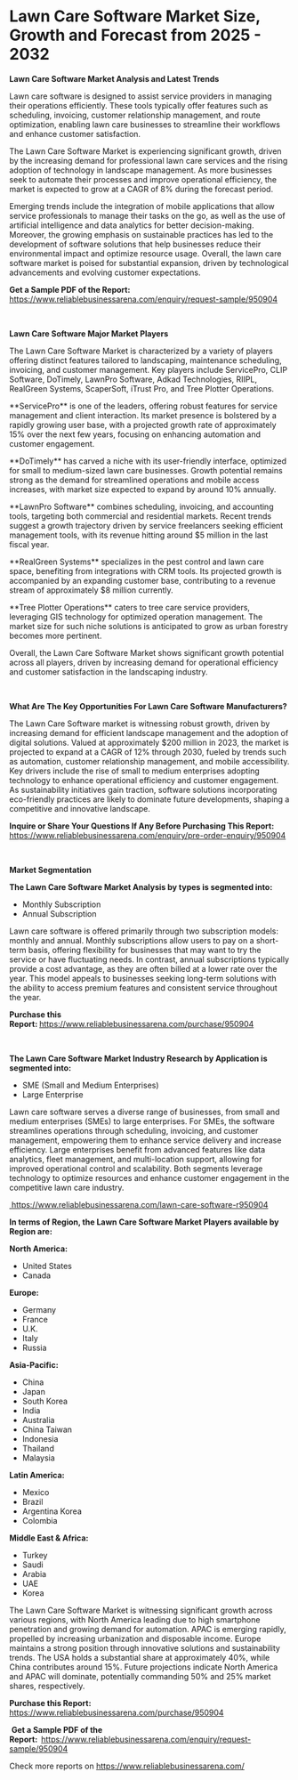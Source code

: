 <p><h1>Lawn Care Software Market Size, Growth and Forecast from 2025 - 2032</h1></p><p><strong>Lawn Care Software Market Analysis and Latest Trends</strong></p>
<p><p>Lawn care software is designed to assist service providers in managing their operations efficiently. These tools typically offer features such as scheduling, invoicing, customer relationship management, and route optimization, enabling lawn care businesses to streamline their workflows and enhance customer satisfaction.</p><p>The Lawn Care Software Market is experiencing significant growth, driven by the increasing demand for professional lawn care services and the rising adoption of technology in landscape management. As more businesses seek to automate their processes and improve operational efficiency, the market is expected to grow at a CAGR of 8% during the forecast period. </p><p>Emerging trends include the integration of mobile applications that allow service professionals to manage their tasks on the go, as well as the use of artificial intelligence and data analytics for better decision-making. Moreover, the growing emphasis on sustainable practices has led to the development of software solutions that help businesses reduce their environmental impact and optimize resource usage. Overall, the lawn care software market is poised for substantial expansion, driven by technological advancements and evolving customer expectations.</p></p>
<p><strong>Get a Sample PDF of the Report:&nbsp;</strong> <a href="https://www.reliablebusinessarena.com/enquiry/request-sample/950904?utm_campaign=2206&utm_medium=2&utm_source=Github&utm_content=ia&utm_term=06032025&utm_id=lawn-care-software">https://www.reliablebusinessarena.com/enquiry/request-sample/950904</a></p>
<p>&nbsp;</p>
<p><strong>Lawn Care Software Major Market Players</strong></p>
<p><p>The Lawn Care Software Market is characterized by a variety of players offering distinct features tailored to landscaping, maintenance scheduling, invoicing, and customer management. Key players include ServicePro, CLIP Software, DoTimely, LawnPro Software, Adkad Technologies, RIIPL, RealGreen Systems, ScaperSoft, iTrust Pro, and Tree Plotter Operations.</p><p>**ServicePro** is one of the leaders, offering robust features for service management and client interaction. Its market presence is bolstered by a rapidly growing user base, with a projected growth rate of approximately 15% over the next few years, focusing on enhancing automation and customer engagement.</p><p>**DoTimely** has carved a niche with its user-friendly interface, optimized for small to medium-sized lawn care businesses. Growth potential remains strong as the demand for streamlined operations and mobile access increases, with market size expected to expand by around 10% annually.</p><p>**LawnPro Software** combines scheduling, invoicing, and accounting tools, targeting both commercial and residential markets. Recent trends suggest a growth trajectory driven by service freelancers seeking efficient management tools, with its revenue hitting around $5 million in the last fiscal year.</p><p>**RealGreen Systems** specializes in the pest control and lawn care space, benefiting from integrations with CRM tools. Its projected growth is accompanied by an expanding customer base, contributing to a revenue stream of approximately $8 million currently.</p><p>**Tree Plotter Operations** caters to tree care service providers, leveraging GIS technology for optimized operation management. The market size for such niche solutions is anticipated to grow as urban forestry becomes more pertinent.</p><p>Overall, the Lawn Care Software Market shows significant growth potential across all players, driven by increasing demand for operational efficiency and customer satisfaction in the landscaping industry.</p></p>
<p>&nbsp;</p>
<p><strong>What Are The Key Opportunities For Lawn Care Software Manufacturers?</strong></p>
<p><p>The Lawn Care Software market is witnessing robust growth, driven by increasing demand for efficient landscape management and the adoption of digital solutions. Valued at approximately $200 million in 2023, the market is projected to expand at a CAGR of 12% through 2030, fueled by trends such as automation, customer relationship management, and mobile accessibility. Key drivers include the rise of small to medium enterprises adopting technology to enhance operational efficiency and customer engagement. As sustainability initiatives gain traction, software solutions incorporating eco-friendly practices are likely to dominate future developments, shaping a competitive and innovative landscape.</p></p>
<p><strong>Inquire or Share Your Questions If Any Before Purchasing This Report:</strong> <a href="https://www.reliablebusinessarena.com/enquiry/pre-order-enquiry/950904?utm_campaign=2206&utm_medium=2&utm_source=Github&utm_content=ia&utm_term=06032025&utm_id=lawn-care-software">https://www.reliablebusinessarena.com/enquiry/pre-order-enquiry/950904</a></p>
<p>&nbsp;</p>
<p><strong>Market Segmentation</strong></p>
<p><strong>The Lawn Care Software Market Analysis by types is segmented into:</strong></p>
<p><ul><li>Monthly Subscription</li><li>Annual Subscription</li></ul></p>
<p><p>Lawn care software is offered primarily through two subscription models: monthly and annual. Monthly subscriptions allow users to pay on a short-term basis, offering flexibility for businesses that may want to try the service or have fluctuating needs. In contrast, annual subscriptions typically provide a cost advantage, as they are often billed at a lower rate over the year. This model appeals to businesses seeking long-term solutions with the ability to access premium features and consistent service throughout the year.</p></p>
<p><strong>Purchase this Report:&nbsp;</strong><a href="https://www.reliablebusinessarena.com/purchase/950904?utm_campaign=2206&utm_medium=2&utm_source=Github&utm_content=ia&utm_term=06032025&utm_id=lawn-care-software">https://www.reliablebusinessarena.com/purchase/950904</a></p>
<p>&nbsp;</p>
<p><strong>The Lawn Care Software Market Industry Research by Application is segmented into:</strong></p>
<p><ul><li>SME (Small and Medium Enterprises)</li><li>Large Enterprise</li></ul></p>
<p><p>Lawn care software serves a diverse range of businesses, from small and medium enterprises (SMEs) to large enterprises. For SMEs, the software streamlines operations through scheduling, invoicing, and customer management, empowering them to enhance service delivery and increase efficiency. Large enterprises benefit from advanced features like data analytics, fleet management, and multi-location support, allowing for improved operational control and scalability. Both segments leverage technology to optimize resources and enhance customer engagement in the competitive lawn care industry.</p></p>
<p><a href="https://www.reliablebusinessarena.com/lawn-care-software-r950904?utm_campaign=2206&utm_medium=2&utm_source=Github&utm_content=ia&utm_term=06032025&utm_id=lawn-care-software">&nbsp;https://www.reliablebusinessarena.com/lawn-care-software-r950904</a></p>
<p><strong>In terms of Region, the Lawn Care Software Market Players available by Region are:</strong></p>
<p>
    <p> <strong> North America: </strong>
        <ul>
            <li>United States</li>
            <li>Canada</li>
        </ul>
        </p> 
    <p> <strong> Europe: </strong>
        <ul>
            <li>Germany</li>
            <li>France</li>
            <li>U.K.</li>
            <li>Italy</li>
            <li>Russia</li>
        </ul>
        </p> 
    <p> <strong> Asia-Pacific: </strong>
        <ul>
            <li>China</li>
            <li>Japan</li>
            <li>South Korea</li>
            <li>India</li>
            <li>Australia</li>
            <li>China Taiwan</li>
            <li>Indonesia</li>
            <li>Thailand</li>
            <li>Malaysia</li>
        </ul>
        </p> 
    <p> <strong> Latin America: </strong>
        <ul>
            <li>Mexico</li>
            <li>Brazil</li>
            <li>Argentina Korea</li>
            <li>Colombia</li>
        </ul>
        </p> 
    <p> <strong> Middle East & Africa: </strong>
        <ul>
            <li>Turkey</li>
            <li>Saudi</li>
            <li>Arabia</li>
            <li>UAE</li>
            <li>Korea</li>
        </ul>
    </p>
    </p>
<p><p>The Lawn Care Software Market is witnessing significant growth across various regions, with North America leading due to high smartphone penetration and growing demand for automation. APAC is emerging rapidly, propelled by increasing urbanization and disposable income. Europe maintains a strong position through innovative solutions and sustainability trends. The USA holds a substantial share at approximately 40%, while China contributes around 15%. Future projections indicate North America and APAC will dominate, potentially commanding 50% and 25% market shares, respectively.</p></p>
<p><strong>Purchase this Report: </strong><a href="https://www.reliablebusinessarena.com/purchase/950904?utm_campaign=2206&utm_medium=2&utm_source=Github&utm_content=ia&utm_term=06032025&utm_id=lawn-care-software">https://www.reliablebusinessarena.com/purchase/950904</a></p>
<p>&nbsp;<strong>Get a Sample PDF of the Report:&nbsp;&nbsp;</strong><a href="https://www.reliablebusinessarena.com/enquiry/request-sample/950904?utm_campaign=2206&utm_medium=2&utm_source=Github&utm_content=ia&utm_term=06032025&utm_id=lawn-care-software">https://www.reliablebusinessarena.com/enquiry/request-sample/950904</a></p>
<p><strong></strong></p>
<p>Check more reports on <a href="https://www.reliablebusinessarena.com/?utm_campaign=2206&utm_medium=2&utm_source=Github&utm_content=ia&utm_term=06032025&utm_id=lawn-care-software">https://www.reliablebusinessarena.com/</a></p>